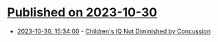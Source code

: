 # [Published on 2023-10-30](index.md)

* [2023-10-30, 15:34:00](https://soylentnews.org/article.pl?sid=23/10/29/0435236&from=rss) - [Children's IQ Not Diminished by Concussion](https://soylentnews.org/article.pl?sid=23/10/29/0435236&from=rss)
